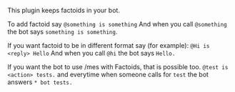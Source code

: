 This plugin keeps factoids in your bot.

To add factoid say
`@something is something` And when you call `@something` the bot says 
`something is something`.

If you want factoid to be in different format say (for example):
`@Hi is <reply> Hello` And when you call `@hi` the bot says `Hello.`

If you want the bot to use /mes with Factoids, that is possible too.
`@test is <action> tests.` and everytime when someone calls for `test` the bot answers `* bot tests.`
